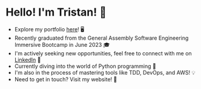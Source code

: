 # Hello! I'm Tristan! 🌟

- Explore my portfolio [here](https://trstnb1998.netlify.app/)! 🖥️
- Recently graduated from the General Assembly Software Engineering Immersive Bootcamp in June 2023 🎓
- I'm actively seeking new opportunities, feel free to connect with me on [LinkedIn](https://www.linkedin.com/in/tristanb1998/) 🤝
- Currently diving into the world of Python programming 🐍
- I'm also in the process of mastering tools like TDD, DevOps, and AWS! 💡
- Need to get in touch? Visit my website! 📧


<!--
**trstnb1998/trstnb1998** is a ✨ _special_ ✨ repository because its `README.md` (this file) appears on your GitHub profile.

Here are some ideas to get you started:

- 🔭 I’m currently working on ...
- 🌱 I’m currently learning ...
- 👯 I’m looking to collaborate on ...
- 🤔 I’m looking for help with ...
- 💬 Ask me about ...
- 📫 How to reach me: ...
- 😄 Pronouns: ...
- ⚡ Fun fact: ...
-->
